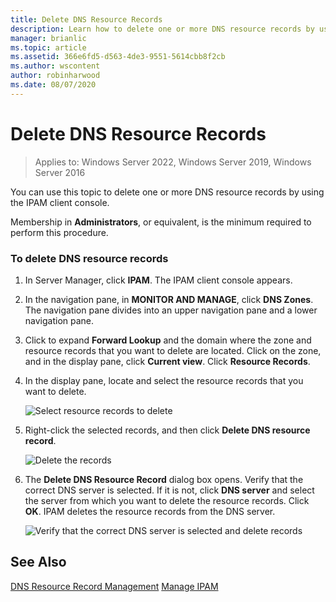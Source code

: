 ```yaml
---
title: Delete DNS Resource Records
description: Learn how to delete one or more DNS resource records by using the IPAM client console.
manager: brianlic
ms.topic: article
ms.assetid: 366e6fd5-d563-4de3-9551-5614cbb8f2cb
ms.author: wscontent
author: robinharwood
ms.date: 08/07/2020
---
```

# Delete DNS Resource Records

>Applies to: Windows Server 2022, Windows Server 2019, Windows Server 2016

You can use this topic to delete one or more DNS resource records by using the IPAM client console.

Membership in **Administrators**, or equivalent, is the minimum required to perform this procedure.

### To delete DNS resource records

1.  In Server Manager, click  **IPAM**. The IPAM client console appears.

2.  In the navigation pane, in **MONITOR AND MANAGE**, click **DNS Zones**.  The navigation pane divides into an upper navigation pane and a lower navigation pane.

3.  Click to expand **Forward Lookup** and the domain where the zone and resource records that you want to delete are located. Click on the zone, and in the display pane, click **Current view**. Click **Resource Records**.

4.  In the display pane, locate and select the resource records that you want to delete.

    ![Select resource records to delete](../../media/Delete-DNS-Resource-Records/ipam_DeleteRR_01.jpg)

5.  Right-click the selected records, and then click **Delete DNS resource record**.

    ![Delete the records](../../media/Delete-DNS-Resource-Records/ipam_DeleteRR_02.jpg)

6.  The **Delete DNS Resource Record** dialog box opens. Verify that the correct DNS server is selected. If it is not, click **DNS server** and select the server from which you want to delete the resource records. Click **OK**. IPAM deletes the resource records from the DNS server.

    ![Verify that the correct DNS server is selected and delete records](../../media/Delete-DNS-Resource-Records/ipam_DeleteRR_03.jpg)

## See Also
[DNS Resource Record Management](DNS-Resource-Record-Management.md)
[Manage IPAM](Manage-IPAM.md)



